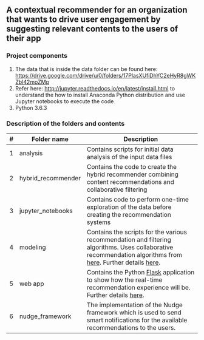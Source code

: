## A contextual recommender for an organization that wants to drive user engagement by suggesting relevant contents to the users of their app

### Project components
1. The data that is inside the data folder can be found here: https://drive.google.com/drive/u/0/folders/17PlasXUfiDhYC2eHyR8gWKZbl42moZMp
2. Refer here: http://jupyter.readthedocs.io/en/latest/install.html to understand the how to install Anaconda Python distribution and use Jupyter notebooks to execute the code
3. Python 3.6.3

### Description of the folders and contents
| # |	Folder name	| Description |
| --- | --- | --- |
| 1 | analysis | Contains scripts for initial data analysis of the input data files
| 2	| hybrid_recommender |	Contains the code to create the hybrid recommender combining content recommendations and collaborative filtering
| 3	| jupyter_notebooks |	Contains code to perform one-time exploration of the data before creating the recommendation systems
| 4	| modeling |	Contains the scripts for the various recommendation and filtering algorithms. Uses collaborative recommendation algorithms from [here](http://surpriselib.com/). Further details [here](https://github.com/ace-racer/ContextualRecommender/tree/master/modeling).
| 5	| web app |	Contains the Python [Flask](http://flask.pocoo.org/) application to show how the real-time recommendation experience will be. Further details [here](https://github.com/ace-racer/ContextualRecommender/tree/master/web%20app).
| 6	| nudge_framework |	The implementation of the Nudge framework which is used to send smart notifications for the available recommendations to the users.